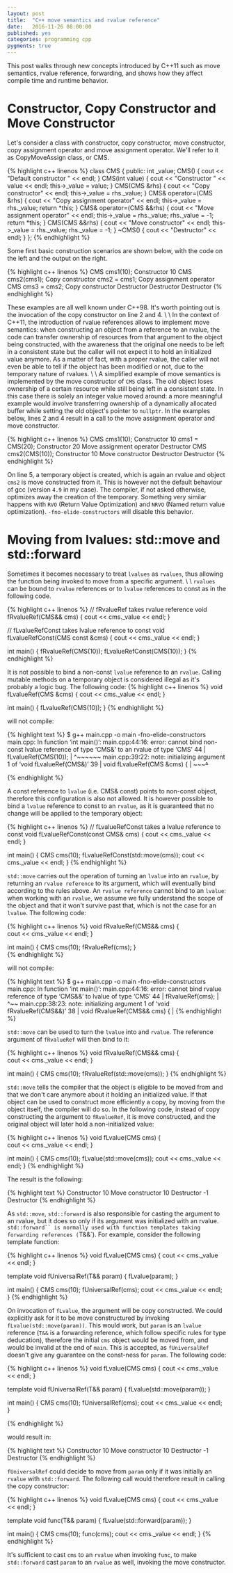 ```yaml
---
layout: post
title:  "C++ move semantics and rvalue reference"
date:   2016-11-26 08:00:00
published: yes
categories: programming cpp
pygments: true
---
```


This post walks through new concepts introduced by C++11 such as move semantics, rvalue reference, forwarding, 
and shows how they affect compile time and runtime behavior.

Constructor, Copy Constructor and Move Constructor
=======

Let's consider a class with constructor, copy constructor, move constructor,
copy assignment operator and move assignment operator. We'll refer to it as
CopyMoveAssign class, or CMS.

{% highlight c++ linenos %}
class CMS {
public:
  int _value;
  CMS() {
    cout << "Default constructor " << endl;
  }
  CMS(int value) {
    cout << "Constructor " << value <<  endl;
    this->_value = value;
  }
  CMS(CMS &rhs) {
     cout << "Copy constructor" << endl;
     this->_value = rhs._value;
  }
  CMS& operator=(CMS &rhs) {
      cout << "Copy assignment operator" << endl;
      this->_value = rhs._value;
      return *this;
  }
  CMS& operator=(CMS &&rhs) {
      cout << "Move assignment operator" << endl;
      this->_value = rhs._value;
      rhs._value = -1;
      return *this;
  }
  CMS(CMS &&rhs) {
      cout << "Move constructor" << endl;
      this->_value = rhs._value;
      rhs._value = -1;
  }
  ~CMS() {
      cout << "Destructor" << endl;
   }
};
{% endhighlight %}

Some first basic construction scenarios are shown below, with the code on the 
left and the output on the right.

{% highlight c++ linenos %}
CMS cms1(10);     Constructor 10
CMS cms2(cms1);   Copy constructor
cms2 = cms1;      Copy assignment operator
CMS cms3 = cms2;  Copy constructor
                  Destructor
                  Destructor
                  Destructor
{% endhighlight %}

These examples are all well known under C++98. It's worth pointing
out is the invocation of the copy constructor on line 2 and 4.
\\
\\
In the context of C++11, the introduction of rvalue references allows to implement
move semantics: when constructing an object from a reference to an rvalue, the code
can transfer ownership of resources from that argument to the object being constructed, 
with the awareness that the original one needs to be left in a consistent state but 
the caller will not expect it to hold an initialized value anymore. As a matter
of fact, with a proper rvalue, the caller will not even be able to tell if the object
has been modified or not, due to the temporary nature of rvalues. 
\\
\\
A simplified example of move semantics is implemented by the move constructor
of `CMS` class. The old object loses ownership of a certain resource while still
being left in a consistent state. In this case there is solely an integer value 
moved around: a more meaningful example would involve transferring ownership of a 
dynamically allocated buffer while setting the old object's pointer to `nullptr`.
In the examples below, lines 2 and 4 result in a call to the move assignment 
operator and move constructor.

{% highlight c++ linenos  %}
CMS cms1(10);       Constructor 10
cms1 = CMS(20);     Constructor 20
                    Move assignment operator
                    Destructor
CMS cms2(CMS(10));  Constructor 10
                    Move constructor
                    Destructor
                    Destructor
{% endhighlight %}

On line 5, a temporary 
object is created, which is again an rvalue and object `cms2` is move constructed from it.
This is however not the default behaviour of gcc (version `4.9` in my case). The 
compiler, if not asked otherwise, optimizes away the creation of the temporary.
Something very similar happens with `RVO` (Return Value Optimization) and `NRVO`
(Named return value optimization). `-fno-elide-constructors` will disable this behavior.

Moving from lvalues: std::move and std::forward
=======
Sometimes it becomes necessary to treat `lvalues` as `rvalues`, thus allowing the 
function being invoked to move from a specific argument. 
\\
\\
`rvalues` can be bound to `rvalue` references or to `lvalue` references to const
as in the following code.


{% highlight c++ linenos  %}
// fRvalueRef takes rvalue reference
void fRvalueRef(CMS&& cms) {
    cout << cms._value << endl;
}

// fLvalueRefConst takes lvalue reference to const
void fLvalueRefConst(CMS const &cms) {
    cout << cms._value << endl;
}

int main() {
    fRvalueRef(CMS(10));
    fLvalueRefConst(CMS(10));
}
{% endhighlight %}

It is not possible to bind a non-const `lvalue` reference to an `rvalue`. Calling mutable methods 
on a temporary object is considered illegal as it's probably a logic bug. The following 
code:
{% highlight c++ linenos  %}
void fLvalueRef(CMS &cms) {
    cout << cms._value << endl;
}

int main() {
    fLvalueRef(CMS(10));
}
{% endhighlight %}

will not compile:

{% highlight text  %}
$ g++ main.cpp -o main -fno-elide-constructors
main.cpp: In function ‘int main()’:
main.cpp:44:16: error: cannot bind non-const lvalue reference of type ‘CMS&’ to an rvalue of type ‘CMS’
   44 |     fLvalueRef(CMS(10));
      |                ^~~~~~~
main.cpp:39:22: note:   initializing argument 1 of ‘void fLvalueRef(CMS&)’
   39 | void fLvalueRef(CMS &cms) {
      |                 ~~~~~^~~

{% endhighlight %}

A const reference to `lvalue` (i.e. CMS& const) points to non-const object, therefore
this configuration is also not allowed. It is however possible to bind a `lvalue` reference 
to const to an `rvalue`, as it is guaranteed that no change will be applied to the temporary object:

{% highlight c++ linenos  %}
// fLvalueRefConst takes a lvalue reference to const
void fLvalueRefConst(const CMS& cms) {
    cout << cms._value << endl;
}

int main() {
    CMS cms(10);
    fLvalueRefConst(std::move(cms));
    cout << cms._value << endl;
}
{% endhighlight %}


`std::move` carries out the operation of turning an `lvalue` into an `rvalue`, 
by returning an `rvalue reference` to its argument, which will eventually bind 
according to the rules above. An `rvalue reference` cannot  bind to an `lvalue`:
when working with an `rvalue`, we assume we fully understand the scope of the
object and that it won't survive past that, which is not the case for an `lvalue`.
The following code:

{% highlight c++ linenos %}
void fRvalueRef(CMS&& cms) {    
    cout << cms._value << endl;
}

int main() {
    CMS cms(10);
    fRvalueRef(cms);
}  
{% endhighlight %}

will not compile:

{% highlight text  %}
$ g++ main.cpp -o main -fno-elide-constructors
main.cpp: In function ‘int main()’:
main.cpp:44:16: error: cannot bind rvalue reference of type ‘CMS&&’ to lvalue of type ‘CMS’
   44 |     fRvalueRef(cms);
      |                ^~~
main.cpp:38:23: note:   initializing argument 1 of ‘void fRvalueRef(CMS&&)’
   38 | void fRvalueRef(CMS&& cms) {
      |
{% endhighlight %}

`std::move` can be used to turn the `lvalue` into and `rvalue`. The reference argument of
`fRvalueRef` will then bind to it:

{% highlight c++ linenos  %}
void fRvalueRef(CMS&& cms) {    
    cout << cms._value << endl;
}

int main() {
    CMS cms(10);
    fRvalueRef(std::move(cms));
}
{% endhighlight %}

`std::move` tells the compiler that the object is eligible to be moved from and 
that we don't care anymore about it holding an
initialized value. If that object can be used to construct more efficiently a copy, by
moving from the object itself, the compiler will do so. In the following code, instead of
copy constructing the argument to `fRvalueRef`, it is move constructed, and the original object
will later hold a non-initialized value:

{% highlight c++ linenos  %}
void fLvalue(CMS cms) {  
    cout << cms._value << endl;
}

int main() {
    CMS cms(10);
    fLvalue(std::move(cms));
    cout << cms._value << endl;
}
{% endhighlight %}

The result is the following:

{% highlight text  %}
Constructor 10
Move constructor
10
Destructor
-1
Destructor
{% endhighlight %}

As `std::move`, `std::forward` is also responsible for casting the argument to an rvalue,
but it does so only if its argument was initialized with an rvalue. `std::forward`` is normally
used with function templates taking forwarding references (`T&&`). For example, consider the following
template function:

{% highlight c++ linenos  %}
void fLvalue(CMS cms) {
    cout << cms._value << endl;
}

template<typename T> void fUniversalRef(T&& param) {
    fLvalue(param);
}

int main() {
    CMS cms(10);
    fUniversalRef(cms);
    cout << cms._value << endl;
}
{% endhighlight %}

On invocation of `fLvalue`, the argument will be copy constructed. We could explicitly ask for it 
to be move constructured by invoking `fLvalue(std::move(param))`. This would work, but `param`
is an `lvalue` reference (`T&&` is a forwarding reference, which follow specific rules for
type deducation), therefore the initial `cms` object would be moved from, and would be invalid
at the end of `main`. This is accepted, as `fUniversalRef` doesn't give any guarantee on the const-ness
for `param`. The following code:


{% highlight c++ linenos  %}
void fLvalue(CMS cms) {
    cout << cms._value << endl;
}

template<typename T> void fUniversalRef(T&& param) {
    fLvalue(std::move(param));
}   
        
int main() {
    CMS cms(10);
    fUniversalRef(cms);
    cout << cms._value << endl;
}

{% endhighlight %}

would result in:

{% highlight text  %}
Constructor 10
Move constructor
10
Destructor
-1
Destructor
{% endhighlight %}


`fUniversalRef` could decide to move from `param` only if it was initially an `rvalue` with `std::forward`.
The following call would therefore result in calling the copy constructor:

{% highlight c++ linenos  %}
void fLvalue(CMS cms) {
    cout << cms._value << endl;
}

template<typename T> void func(T&& param) {
    fLvalue(std::forward<T>(param));
}

int main() {
    CMS cms(10);
    func(cms);
    cout << cms._value << endl;
}
{% endhighlight %}

It's sufficient to cast `cms` to an `rvalue` when invoking `func`, to make `std::forward`
cast `param` to an `rvalue` as well, invoking the move constructor.

